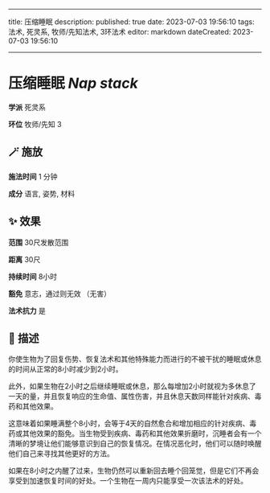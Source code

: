 
---
title: 压缩睡眠
description: 
published: true
date: 2023-07-03 19:56:10
tags: 法术, 死灵系, 牧师/先知法术, 3环法术
editor: markdown
dateCreated: 2023-07-03 19:56:10

---

# **压缩睡眠** *Nap stack*

**学派** 死灵系 

**环位** 牧师/先知 3

## 🪄 施放

**施法时间** 1 分钟

**成分** 语言, 姿势, 材料

## ✨ 效果  

**范围** 30尺发散范围

**距离** 30尺  

**持续时间** 8小时 

**豁免** 意志，通过则无效 （无害）

**法术抗力** 是

## 📖 描述

你使生物为了回复伤势、恢复法术和其他特殊能力而进行的不被干扰的睡眠或休息的时间从正常的8小时减少到2小时。

此外，如果生物在2小时之后继续睡眠或休息，那么每增加2小时就视为多休息了一天的量，并且恢复响应的生命值、属性伤害，并且休息天数同样能针对疾病、毒药和其他效果。

这意味着如果睡满整个8小时，会等于4天的自然愈合和增加相应的针对疾病、毒药或其他效果的豁免。当生物受到疾病、毒药和其他效果折磨时，沉睡者会有一个清晰的梦境让他们能够意识到自己的恢复情况。在情况恶化时，他们可以随时唤醒他们自己来寻找其他更好的方法。

如果在8小时之内醒了过来，生物仍然可以重新回去睡个回笼觉，但是它们不再会享受到加速恢复时间的好处。一个生物在一周内只能享受一次该法术的好处。
    